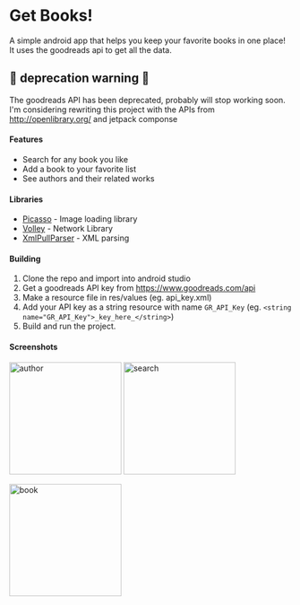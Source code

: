# Get Books!

A simple android app that helps you keep your favorite books in one place! It uses the goodreads api to get all the data.

## 🚧 deprecation warning 🚧

The goodreads API has been deprecated, probably will stop working soon. I'm considering rewriting this project with the APIs from http://openlibrary.org/ and jetpack componse

#### Features

- Search for any book you like
- Add a book to your favorite list
- See authors and their related works

#### Libraries

- [Picasso](http://square.github.io/picasso/) - Image loading library
- [Volley](https://developer.android.com/training/volley/) - Network Library
- [XmlPullParser](https://developer.android.com/reference/org/xmlpull/v1/XmlPullParser) - XML parsing

#### Building

1. Clone the repo and import into android studio
2. Get a goodreads API key from https://www.goodreads.com/api
3. Make a resource file in res/values (eg. api_key.xml)
4. Add your API key as a string resource with name `GR_API_Key`
   (eg. `<string name="GR_API_Key">_key_here_</string>`)
5. Build and run the project.

#### Screenshots

<img src="https://i.imgur.com/LfGunZh.jpg" alt="author" width="200px"/> <img src="https://imgur.com/ZqRGIxW.jpg" alt="search" width="200px"/>

<img src="https://imgur.com/DbFFkMi.jpg" alt="book" width="200px"/>

